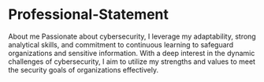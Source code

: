 # Professional-Statement
About me
Passionate about cybersecurity, I leverage my adaptability, strong analytical skills, and commitment to continuous learning to safeguard organizations and sensitive information. With a deep interest in the dynamic challenges of cybersecurity, I aim to utilize my strengths and values to meet the security goals of organizations effectively.
